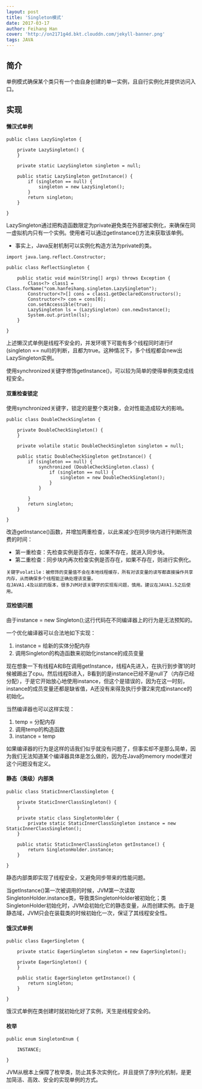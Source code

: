 ```yaml
---
layout: post
title: 'Singleton模式'
date: 2017-03-17
author: Feihang Han
cover: 'http://on2171g4d.bkt.clouddn.com/jekyll-banner.png'
tags: JAVA
---
```


## 简介

单例模式确保某个类只有一个由自身创建的单一实例，且自行实例化并提供访问入口。

## 实现

#### 懒汉式单例

```
public class LazySingleton {

    private LazySingleton() {
    }

    private static LazySingleton singleton = null;

    public static LazySingleton getInstance() {
        if (singleton == null) {
            singleton = new LazySingleton();
        }
        return singleton;
    }

}
```

LazySingleton通过把构造函数限定为private避免类在外部被实例化，来确保在同一虚拟机内只有一个实例。使用者可以通过getInstance\(\)方法来获取该单例。

* 事实上，Java反射机制可以实例化构造方法为private的类。

```
import java.lang.reflect.Constructor;

public class ReflectSingleton {

    public static void main(String[] args) throws Exception {
        Class<?> class1 = Class.forName("com.hanfeihang.singleton.LazySingleton");
        Constructor<?>[] cons = class1.getDeclaredConstructors();
        Constructor<?> con = cons[0];
        con.setAccessible(true);
        LazySingleton ls = (LazySingleton) con.newInstance();
        System.out.println(ls);
    }

}
```

上述懒汉式单例是线程不安全的，并发环境下可能有多个线程同时进行if \(singleton == null\)的判断，且都为true。这种情况下，多个线程都会new出LazySingleton实例。

使用synchronized关键字修饰getInstance\(\)，可以较为简单的使得单例类变成线程安全。

#### 双重检查锁定

使用synchronized关键字，锁定的是整个类对象，会对性能造成较大的影响。

```
public class DoubleCheckSingleton {

    private DoubleCheckSingleton() {
    }

    private volatile static DoubleCheckSingleton singleton = null;

    public static DoubleCheckSingleton getInstance() {
        if (singleton == null) {
            synchronized (DoubleCheckSingleton.class) {
                if (singleton == null) {
                    singleton = new DoubleCheckSingleton();
                }
            }

        }
        return singleton;
    }

}
```

改造getInstance\(\)函数，并增加两重检查，以此来减少在同步块内进行判断所浪费的时间：

* 第一重检查：先检查实例是否存在，如果不存在，就进入同步块。
* 第二重检查：同步块内再次检查实例是否存在，如果不存在，则进行实例化。

```
关键字volatile：被修饰的变量值不会在本地线程缓存，所有对该变量的读写都直接操作共享内存，从而确保多个线程能正确处理该变量。
在JAVA1.4及以前的版本，很多JVM对该关键字的实现有问题，慎用。建议在JAVA1.5之后使用。
```

#### 双检锁问题

由于instance = new Singleton\(\);这行代码在不同编译器上的行为是无法预知的。

一个优化编译器可以合法地如下实现：

1. instance = 给新的实体分配内存
2. 调用Singleton的构造函数来初始化instance的成员变量

现在想象一下有线程A和B在调用getInstance，线程A先进入，在执行到步骤1的时候被踢出了cpu。然后线程B进入，B看到的是instance已经不是null了（内存已经分配），于是它开始放心地使用instance，但这个是错误的，因为在这一时刻，instance的成员变量还都是缺省值，A还没有来得及执行步骤2来完成instance的初始化。

当然编译器也可以这样实现：

1. temp = 分配内存
2. 调用temp的构造函数
3. instance = temp

如果编译器的行为是这样的话我们似乎就没有问题了，但事实却不是那么简单，因为我们无法知道某个编译器具体是怎么做的，因为在Java的memory model里对这个问题没有定义。

#### 静态（类级）内部类

```
public class StaticInnerClassSingleton {

    private StaticInnerClassSingleton() {
    }

    private static class SingletonHolder {
        private static StaticInnerClassSingleton instance = new StaticInnerClassSingleton();
    }

    public static StaticInnerClassSingleton getInstance() {
        return SingletonHolder.instance;
    }

}
```

静态内部类即实现了线程安全，又避免同步带来的性能问题。

当getInstance\(\)第一次被调用的时候，JVM第一次读取SingletonHolder.instance类，导致类SingletonHolder被初始化；类SingletonHolder初始化时，JVM会初始化它的静态变量，从而创建实例。由于是静态域，JVM只会在装载类的时候初始化一次，保证了其线程安全性。

#### 饿汉式单例

```
public class EagerSingleton {

    private static EagerSingleton singleton = new EagerSingleton();

    private EagerSingleton() {
    }

    public static EagerSingleton getInstance() {
        return singleton;
    }

}
```

饿汉式单例在类创建时就初始化好了实例，天生是线程安全的。

#### 枚举

```
public enum SingletonEnum {

    INSTANCE;

}
```

JVM从根本上保障了枚举类，防止其多次实例化，并且提供了序列化机制，是更加简洁、高效、安全的实现单例的方式。

